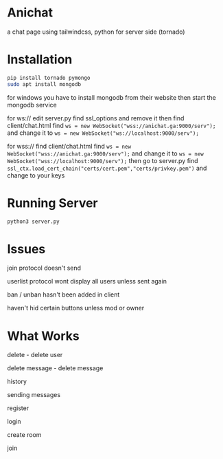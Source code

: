 # Anichat
a chat page using tailwindcss, python for server side (tornado)

# Installation
```bash
pip install tornado pymongo
sudo apt install mongodb
```
for windows you have to install mongodb from their website
then start the mongodb service


for ws://
edit server.py find ssl_options and remove it
then find client/chat.html
find ```ws = new WebSocket("wss://anichat.ga:9000/serv");```
and change it to ```ws = new WebSocket("ws://localhost:9000/serv");```

for wss://
find client/chat.html
find ```ws = new WebSocket("wss://anichat.ga:9000/serv");```
and change it to ```ws = new WebSocket("wss://localhost:9000/serv");```
then go to server.py
find ```ssl_ctx.load_cert_chain("certs/cert.pem","certs/privkey.pem")```
and change to your keys


# Running Server
```bash
python3 server.py
```
# Issues
join protocol doesn't send

userlist protocol wont display all users unless sent again

ban / unban hasn't been added in client

haven't hid certain buttons unless mod or owner

# What Works

 delete - delete user
 
 delete message - delete message
 
 history
 
 sending messages
 
 register
 
 login
 
 create room
 
 join

